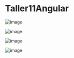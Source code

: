 # Taller11Angular

![image](https://github.com/Jehosafat/TallerAngular/assets/86856104/372f34d1-0640-4b64-a251-14107a6e3bd7)

![image](https://github.com/Jehosafat/TallerAngular/assets/86856104/28f88970-6154-415b-97f2-fd5811f6cda5)

![image](https://github.com/Jehosafat/TallerAngular/assets/86856104/56b19896-c7ab-40d9-b195-86bf58b9cdb4)

![image](https://github.com/Jehosafat/TallerAngular/assets/86856104/0c6c7c3d-3790-4a55-ae1b-4ebbdbad2c1f)
